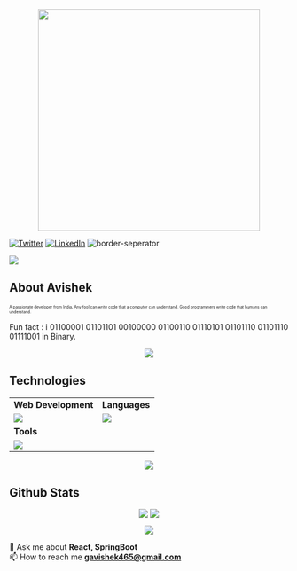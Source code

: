 
<div style="text-align: center;"> 
  <img width="400" src="https://readme-typing-svg.herokuapp.com?font=JetBrains+Mono&weight=600&size=30&duration=3000&color=2AF7B4&width=535&lines=Hi%2C+I'm+Avishek%F0%9F%91%8B;Let's+Connect!"/>
</div>

[![Twitter](https://skillicons.dev/icons?i=twitter)](https://twitter.com/Avishek_ghosh01)
[![LinkedIn](https://skillicons.dev/icons?i=linkedin)](https://www.linkedin.com/in/avishek-ghosh12345/)
![border-seperator](assets/borderseparator.gif) 

![](https://komarev.com/ghpvc/?username=avishekghosh2004)
## About Avishek 
<p style="font-size:7px;">
A passionate developer from India, Any fool can write code that a computer can understand. Good programmers write code that humans can understand.
</p>
<p>Fun fact : i 01100001 01101101 00100000 01100110 01110101 01101110 01101110 01111001  in Binary. </p>
<p align="center"><img src= 'https://capsule-render.vercel.app/api?type=rect&color=gradient&height=2.5'/></p>

## Technologies
 
<table>
<tr>
	<td><strong>Web Development</strong></td>
	<td><strong>Languages</strong></td>
</tr>
<tr>
		<td><img src = "https://skillicons.dev/icons?i=html,css,js,react,tailwind,nodejs,mongodb" ></td>
		<td><img src = "https://skillicons.dev/icons?i=java,c&theme=dark"></td>
  <tr>
	<td><strong>Tools</strong></td>
</tr>
<tr>
	<td><img src = "https://skillicons.dev/icons?i=git,vscode,github,vercel&theme=dark"></td>
</tr>

</table>

<p align="center"><img src= 'https://capsule-render.vercel.app/api?type=rect&color=gradient&height=2.5'/></p>


## Github Stats
<p style="display:flex; align=center; justify-content:center; ">
<img src="https://github-readme-stats.vercel.app/api?username=avishekghosh2004&theme=midnight-purple" style="margin-right:4px;">
<img src="https://github-readme-streak-stats.herokuapp.com/?user=avishekghosh2004&theme=holi-theme">
</p>


<p align="center"><img src= 'https://capsule-render.vercel.app/api?type=rect&color=gradient&height=2.5'/></p
														 


 💬 Ask me about **React, SpringBoot**<br>
 📫 How to reach me **gavishek465@gmail.com**





